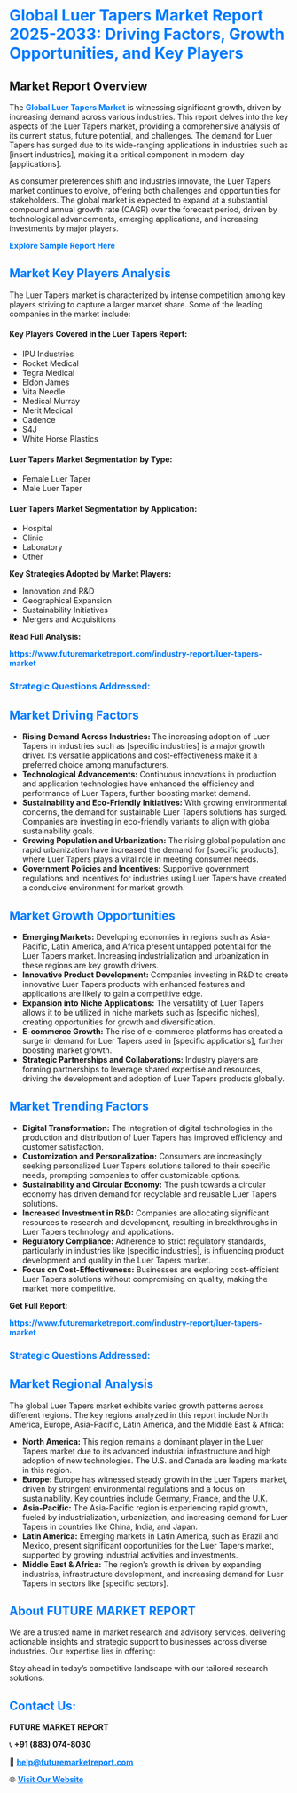 <h1 style="color: #007BFF;">Global Luer Tapers Market Report 2025-2033: Driving Factors, Growth Opportunities, and Key Players</h1>

<section id="overview">
<h2>Market Report Overview</h2>
<p>The <a href="https://www.futuremarketreport.com/industry-report/luer-tapers-market" style="color: #007BFF; text-decoration: none;"><strong>Global Luer Tapers Market</strong></a> is witnessing significant growth, driven by increasing demand across various industries. This report delves into the key aspects of the Luer Tapers market, providing a comprehensive analysis of its current status, future potential, and challenges. The demand for Luer Tapers has surged due to its wide-ranging applications in industries such as [insert industries], making it a critical component in modern-day [applications].</p>
<p>As consumer preferences shift and industries innovate, the Luer Tapers market continues to evolve, offering both challenges and opportunities for stakeholders. The global market is expected to expand at a substantial compound annual growth rate (CAGR) over the forecast period, driven by technological advancements, emerging applications, and increasing investments by major players.</p>
</section>

<section id="overview">
<p><a href="https://www.futuremarketreport.com/request-sample/reportId=64457" style="color: #007BFF; text-decoration: none;"><strong>Explore Sample Report Here</strong></a></p>
</section>

<section id="key-players">
<h2 style="color: #007BFF;">Market Key Players Analysis</h2>
<p>The Luer Tapers market is characterized by intense competition among key players striving to capture a larger market share. Some of the leading companies in the market include:</p>
<h4>Key Players Covered in the Luer Tapers Report:</h4>
<ul><li>IPU Industries</li><li>Rocket Medical</li><li>Tegra Medical</li><li>Eldon James</li><li>Vita Needle</li><li>Medical Murray</li><li>Merit Medical</li><li>Cadence</li><li>S4J</li><li>White Horse Plastics</li></ul>
<h4>Luer Tapers Market Segmentation by Type:</h4>
<ul><li>Female Luer Taper</li><li>Male Luer Taper</li></ul>

<h4>Luer Tapers Market Segmentation by Application:</h4>
<ul><li>Hospital</li><li>Clinic</li><li>Laboratory</li><li>Other</li></ul>
<p><strong>Key Strategies Adopted by Market Players:</strong></p>
<ul>
<li>Innovation and R&D</li>
<li>Geographical Expansion</li>
<li>Sustainability Initiatives</li>
<li>Mergers and Acquisitions</li>
</ul>
</section>

<section>
<p><strong>Read Full Analysis: </strong></p><a href="https://www.futuremarketreport.com/industry-report/luer-tapers-market" style="color: #007BFF; text-decoration: none;"><strong>https://www.futuremarketreport.com/industry-report/luer-tapers-market</strong></a>
<h3 style="color: #007BFF;">Strategic Questions Addressed:</h3>
</section>

<section id="driving-factors">
<h2 style="color: #007BFF;">Market Driving Factors</h2>
<ul>
<li><strong>Rising Demand Across Industries:</strong> The increasing adoption of Luer Tapers in industries such as [specific industries] is a major growth driver. Its versatile applications and cost-effectiveness make it a preferred choice among manufacturers.</li>
<li><strong>Technological Advancements:</strong> Continuous innovations in production and application technologies have enhanced the efficiency and performance of Luer Tapers, further boosting market demand.</li>
<li><strong>Sustainability and Eco-Friendly Initiatives:</strong> With growing environmental concerns, the demand for sustainable Luer Tapers solutions has surged. Companies are investing in eco-friendly variants to align with global sustainability goals.</li>
<li><strong>Growing Population and Urbanization:</strong> The rising global population and rapid urbanization have increased the demand for [specific products], where Luer Tapers plays a vital role in meeting consumer needs.</li>
<li><strong>Government Policies and Incentives:</strong> Supportive government regulations and incentives for industries using Luer Tapers have created a conducive environment for market growth.</li>
</ul>
</section>

<section id="growth-opportunities">
<h2 style="color: #007BFF;">Market Growth Opportunities</h2>
<ul>
<li><strong>Emerging Markets:</strong> Developing economies in regions such as Asia-Pacific, Latin America, and Africa present untapped potential for the Luer Tapers market. Increasing industrialization and urbanization in these regions are key growth drivers.</li>
<li><strong>Innovative Product Development:</strong> Companies investing in R&D to create innovative Luer Tapers products with enhanced features and applications are likely to gain a competitive edge.</li>
<li><strong>Expansion into Niche Applications:</strong> The versatility of Luer Tapers allows it to be utilized in niche markets such as [specific niches], creating opportunities for growth and diversification.</li>
<li><strong>E-commerce Growth:</strong> The rise of e-commerce platforms has created a surge in demand for Luer Tapers used in [specific applications], further boosting market growth.</li>
<li><strong>Strategic Partnerships and Collaborations:</strong> Industry players are forming partnerships to leverage shared expertise and resources, driving the development and adoption of Luer Tapers products globally.</li>
</ul>
</section>

<section id="trending-factors">
<h2 style="color: #007BFF;">Market Trending Factors</h2>
<ul>
<li><strong>Digital Transformation:</strong> The integration of digital technologies in the production and distribution of Luer Tapers has improved efficiency and customer satisfaction.</li>
<li><strong>Customization and Personalization:</strong> Consumers are increasingly seeking personalized Luer Tapers solutions tailored to their specific needs, prompting companies to offer customizable options.</li>
<li><strong>Sustainability and Circular Economy:</strong> The push towards a circular economy has driven demand for recyclable and reusable Luer Tapers solutions.</li>
<li><strong>Increased Investment in R&D:</strong> Companies are allocating significant resources to research and development, resulting in breakthroughs in Luer Tapers technology and applications.</li>
<li><strong>Regulatory Compliance:</strong> Adherence to strict regulatory standards, particularly in industries like [specific industries], is influencing product development and quality in the Luer Tapers market.</li>
<li><strong>Focus on Cost-Effectiveness:</strong> Businesses are exploring cost-efficient Luer Tapers solutions without compromising on quality, making the market more competitive.</li>
</ul>
</section>

<section>
<p><strong>Get Full Report: </strong></p><a href="https://www.futuremarketreport.com/industry-report/luer-tapers-market" style="color: #007BFF; text-decoration: none;"><strong>https://www.futuremarketreport.com/industry-report/luer-tapers-market</strong></a>
<h3 style="color: #007BFF;">Strategic Questions Addressed:</h3>
</section>


<section id="regional-analysis">
<h2 style="color: #007BFF;">Market Regional Analysis</h2>
<p>The global Luer Tapers market exhibits varied growth patterns across different regions. The key regions analyzed in this report include North America, Europe, Asia-Pacific, Latin America, and the Middle East & Africa:</p>
<ul>
<li><strong>North America:</strong> This region remains a dominant player in the Luer Tapers market due to its advanced industrial infrastructure and high adoption of new technologies. The U.S. and Canada are leading markets in this region.</li>
<li><strong>Europe:</strong> Europe has witnessed steady growth in the Luer Tapers market, driven by stringent environmental regulations and a focus on sustainability. Key countries include Germany, France, and the U.K.</li>
<li><strong>Asia-Pacific:</strong> The Asia-Pacific region is experiencing rapid growth, fueled by industrialization, urbanization, and increasing demand for Luer Tapers in countries like China, India, and Japan.</li>
<li><strong>Latin America:</strong> Emerging markets in Latin America, such as Brazil and Mexico, present significant opportunities for the Luer Tapers market, supported by growing industrial activities and investments.</li>
<li><strong>Middle East & Africa:</strong> The region’s growth is driven by expanding industries, infrastructure development, and increasing demand for Luer Tapers in sectors like [specific sectors].</li>
</ul>
</section>

<footer>
<h2 style="color: #007BFF;">About FUTURE MARKET REPORT</h2>
<p>We are a trusted name in market research and advisory services, delivering actionable insights and strategic support to businesses across diverse industries. Our expertise lies in offering:</p>

<p>Stay ahead in today’s competitive landscape with our tailored research solutions.</p>

<h2 style="color: #007BFF;">Contact Us:</h2>
<p><strong>FUTURE MARKET REPORT</strong></p>
<p>📞 <strong>+91 (883) 074-8030</strong></p>
<p>📧 <strong><a href="mailto:help@futuremarketreport.com" style="color: #007BFF;">help@futuremarketreport.com</a></strong></p>
<p>🌐 <strong><a href="https://www.futuremarketreport.com/" style="color: #007BFF;">Visit Our Website</a></strong></p>
</footer>
